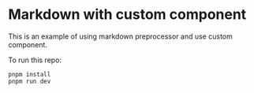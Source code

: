 # Markdown with custom component

This is an example of using markdown preprocessor and use custom component.


To run this repo:

```
pnpm install
pnpm run dev
```
